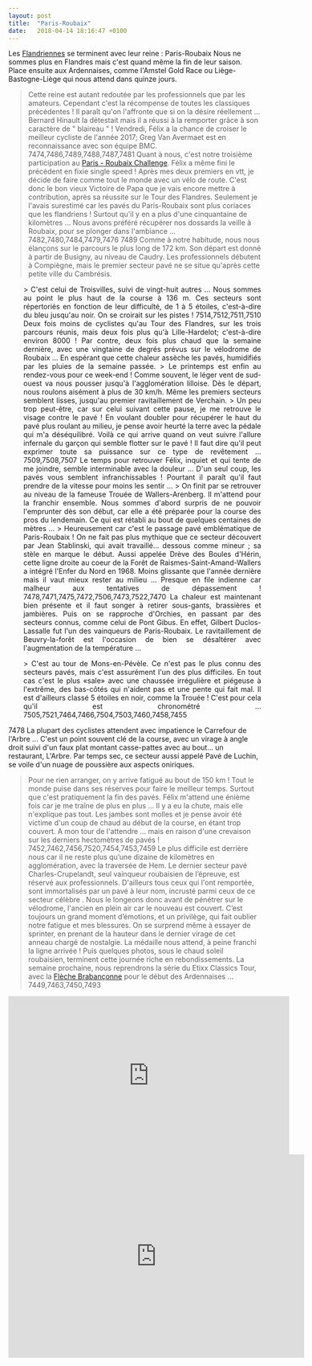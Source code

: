 ```yaml
---
layout: post
title:  "Paris-Roubaix"
date:   2018-04-14 18:16:47 +0100
---
```

Les <a href="http://twomoulins.fr/tour-des-flandres/">Flandriennes</a> se terminent avec leur reine : Paris-Roubaix
Nous ne sommes plus en Flandres mais c'est quand même la fin de leur saison.
Place ensuite aux Ardennaises, comme l'Amstel Gold Race ou Liège-Bastogne-Liège qui nous attend dans quinze jours.
> Cette reine est autant redoutée par les professionnels que par les amateurs.
>  Cependant c'est la récompense de toutes les classiques précédentes !
Il paraît qu'on l'affronte que si on la désire réellement ...
Bernard Hinault la détestait mais il a réussi à la remporter grâce à son caractère de " blaireau " !
Vendredi, Félix a la chance de croiser le meilleur cycliste de l'année 2017; Greg Van Avermaet est en reconnaissance avec son équipe BMC.
7474,7486,7489,7488,7487,7481
Quant à nous, c'est notre troisième participation au <a href="http://twomoulins.fr/en-piste-pour-paris-roubaix-2016/">Paris - Roubaix Challenge</a>.
Félix a même fini le précédent en fixie single speed !
> Après mes deux premiers en vtt, je décide de faire comme tout le monde avec un vélo de route.
C'est donc le bon vieux Victoire de Papa que je vais encore mettre à contribution, après sa réussite sur le Tour des Flandres.
Seulement je l'avais surestimé car les pavés du Paris-Roubaix sont plus coriaces que les flandriens !
Surtout qu'il y en a plus d'une cinquantaine de kilomètres ...
Nous avons préféré récupérer nos dossards la veille à Roubaix, pour se plonger dans l'ambiance ...
7482,7480,7484,7479,7476
7489
Comme à notre habitude, nous nous élançons sur le parcours le plus long de 172 km.
Son départ est donné à partir de Busigny, au niveau de Caudry.
Les professionnels débutent à Compiègne, mais le premier secteur pavé ne se situe qu'après cette petite ville du Cambrésis.
<p style="padding-left: 30px; text-align: justify;">> C'est celui de Troisvilles, suivi de vingt-huit autres ...
Nous sommes au point le plus haut de la course à 136 m.
Ces secteurs sont répertoriés en fonction de leur difficulté, de 1 à 5 étoiles, c'est-à-dire du bleu jusqu'au noir.
On se croirait sur les pistes !
7514,7512,7511,7510
Deux fois moins de cyclistes qu'au Tour des Flandres, sur les trois parcours réunis, mais deux fois plus qu'à Lille-Hardelot; c'est-à-dire environ 8000 !
Par contre, deux fois plus chaud que la semaine dernière, avec une vingtaine de degrés prévus sur le vélodrome de Roubaix ...
En espérant que cette chaleur assèche les pavés, humidifiés par les pluies de la semaine passée.
> Le printemps est enfin au rendez-vous pour ce week-end !
Comme souvent, le léger vent de sud-ouest va nous pousser jusqu'à l'agglomération lilloise.
Dès le départ, nous roulons aisément à plus de 30 km/h.
Même les premiers secteurs semblent lisses, jusqu'au premier ravitaillement de Verchain.
> Un peu trop peut-être, car sur celui suivant cette pause, je me retrouve le visage contre le pavé !
En voulant doubler pour récupérer le haut du pavé plus roulant au milieu, je pense avoir heurté la terre avec la pédale qui m'a déséquilibré.
Voilà ce qui arrive quand on veut suivre l'allure infernale du garçon qui semble flotter sur le pavé !
Il faut dire qu'il peut exprimer toute sa puissance sur ce type de revêtement ...
7509,7508,7507
Le temps pour retrouver Félix, inquiet et qui tente de me joindre, semble interminable avec la douleur ...
D'un seul coup, les pavés vous semblent infranchissables !
Pourtant il paraît qu'il faut prendre de la vitesse pour moins les sentir ...
> On finit par se retrouver au niveau de la fameuse Trouée de Wallers-Arenberg.
Il m'attend pour la franchir ensemble.
Nous sommes d'abord surpris de ne pouvoir l'emprunter dès son début, car elle a été préparée pour la course des pros du lendemain.
Ce qui est rétabli au bout de quelques centaines de mètres ...
> Heureusement car c'est le passage pavé emblématique de Paris-Roubaix !
On ne fait pas plus mythique que ce secteur découvert par Jean Stablinski, qui avait travaillé... dessous comme mineur ; sa stèle en marque le début.
Aussi appelée Drève des Boules d'Hérin, cette ligne droite au coeur de la Forêt de Raismes-Saint-Amand-Wallers a intégré l'Enfer du Nord en 1968.
Moins glissante que l'année dernière mais il vaut mieux rester au milieu ...
Presque en file indienne car malheur aux tentatives de dépassement !
7478,7471,7475,7472,7506,7473,7522,7470
La chaleur est maintenant bien présente et il faut songer à retirer sous-gants, brassières et jambières.
Puis on se rapproche d'Orchies, en passant par des secteurs connus, comme celui de Pont Gibus.
En effet, Gilbert Duclos-Lassalle fut l'un des vainqueurs de Paris-Roubaix.
Le ravitaillement de Beuvry-la-forêt est l'occasion de bien se désaltérer avec l'augmentation de la température ...
<p style="padding-left: 30px; text-align: justify;">> C'est au tour de Mons-en-Pévèle.
Ce n'est pas le plus connu des secteurs pavés, mais c'est assurément l'un des plus difficiles.
En tout cas c'est le plus «sale» avec une chaussée irrégulière et piégeuse à l'extrême, des bas-côtés qui n'aident pas et une pente qui fait mal.
Il est d'ailleurs classé 5 étoiles en noir, comme la Trouée !
C'est pour cela qu'il est chronométré ...
7505,7521,7464,7466,7504,7503,7460,7458,7455


7478
La plupart des cyclistes attendent avec impatience le Carrefour de l'Arbre ...
C'est un point souvent clé de la course, avec un virage à angle droit suivi d'un faux plat montant casse-pattes avec au bout... un restaurant, L'Arbre.
Par temps sec, ce secteur aussi appelé Pavé de Luchin, se voile d'un nuage de poussière aux aspects oniriques.
> Pour ne rien arranger, on y arrive fatigué au bout de 150 km !
Tout le monde puise dans ses réserves pour faire le meilleur temps.
Surtout que c'est pratiquement la fin des pavés.
> Félix m'attend une énième fois car je me traîne de plus en plus ...
Il y a eu la chute, mais elle n'explique  pas tout.
Les jambes sont molles et je pense avoir été victime d'un coup de chaud au début de la course, en étant trop couvert.
A mon tour de l'attendre ... mais en raison d'une crevaison sur les derniers hectomètres de pavés !
7452,7462,7456,7520,7454,7453,7459
Le plus difficile est derrière nous car il ne reste plus qu’une dizaine de kilomètres en agglomération, avec la traversée de Hem.
Le dernier secteur pavé Charles-Crupelandt, seul vainqueur roubaisien de l’épreuve, est réservé aux professionnels.
D'ailleurs tous ceux qui l'ont remportée, sont immortalisés par un pavé à leur nom, incrusté parmi ceux de ce  secteur célèbre .
Nous le longeons donc avant de pénétrer sur le vélodrome, l'ancien en plein air car le nouveau est couvert.
> C’est toujours un grand moment d’émotions, et un privilège, qui fait oublier notre fatigue et mes blessures.
On se  surprend même à essayer de sprinter, en prenant de la hauteur dans le dernier virage de cet anneau chargé de nostalgie.
> La médaille nous attend, à peine franchi la ligne arrivée !
Puis quelques photos, sous le chaud soleil roubaisien, terminent cette journée riche en rebondissements.
La semaine prochaine, nous reprendrons la série du Etixx Classics Tour, avec la <a href="http://twomoulins.fr/brabantse-pijl/">Flèche Brabançonne</a> pour le début des Ardennaises ...
7449,7463,7450,7493

<center><iframe src="https://www.youtube.com/embed/GcBsUvzuXvw" width="560" height="315" frameborder="0" allowfullscreen="allowfullscreen" data-mce-fragment="1"></iframe><iframe src="https://www.strava.com/activities/1494783902/embed/1a2b0bd8abacc07ca1bb1342544c18c04f511ecb" width="590" height="405" frameborder="0" scrolling="no" data-mce-fragment="1">&amp;lt;span data-mce-type="bookmark" style="display: inline-block; width: 0px; overflow: hidden; line-height: 0;" class="mce_SELRES_start"&amp;gt;﻿&amp;lt;/span&amp;gt;</iframe></center>